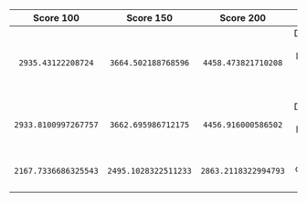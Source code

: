 | Score 100 | Score 150 | Score 200 | Method | Editor | Branch Name |
| :----: | :----: | :----: | :----: | :----: | :----: |
| `2935.43122208724` | `3664.502188768596` | `4458.473821710208` | Deterministic Greedy on Profit <sub>time k</sub> / Duration with decay rate | Fred | python-greedy-value/time-decay |
| `2933.8100997267757` | `3662.695986712175` | `4456.916000586502` | Deterministic Greedy on Profit <sub>time k</sub> / Duration | Fred | python-greedy-value/timestamp |
| `2167.7336686325543` | `2495.1028322511233` | `2863.2118322994793` | DP Greedy on Profit <sub>time k</sub> / Duration | Tom | python-greedy-dp |

